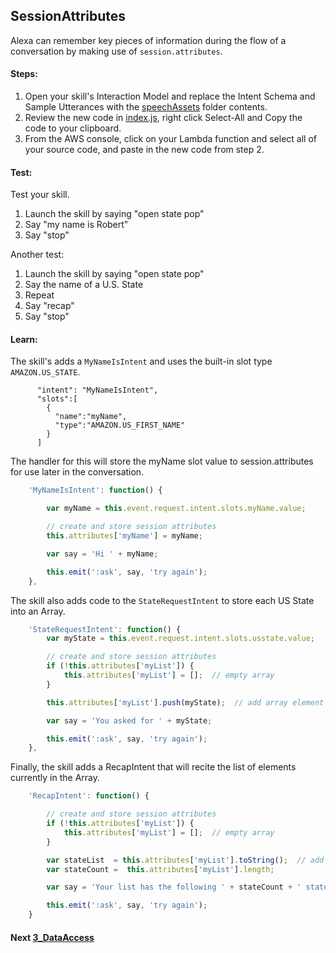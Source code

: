 
## SessionAttributes

Alexa can remember key pieces of information during the flow of a conversation by making use of `session.attributes`.


#### Steps:
1. Open your skill's Interaction Model and replace the Intent Schema and Sample Utterances with the [speechAssets](speechAssets) folder contents.
2. Review the new code in [index.js](src/index.js), right click Select-All and Copy the code to your clipboard.
3. From the AWS console, click on your Lambda function and select all of your source code, and paste in the new code from step 2.


#### Test:
 Test your skill.
  1. Launch the skill by saying "open state pop"
  2. Say "my name is Robert"
  3. Say "stop"

Another test:
  1. Launch the skill by saying "open state pop"
  2. Say the name of a U.S. State
  3. Repeat
  4. Say "recap"
  5. Say "stop"


#### Learn:

The skill's adds a `MyNameIsIntent` and uses the built-in slot type `AMAZON.US_STATE`.
```
      "intent": "MyNameIsIntent",
      "slots":[
        {
          "name":"myName",
          "type":"AMAZON.US_FIRST_NAME"
        }
      ]
```
The handler for this will store the myName slot value to session.attributes for use later in the conversation.

```javascript
    'MyNameIsIntent': function() {

        var myName = this.event.request.intent.slots.myName.value;

        // create and store session attributes
        this.attributes['myName'] = myName;

        var say = 'Hi ' + myName;

        this.emit(':ask', say, 'try again');
    },
```

The skill also adds code to the `StateRequestIntent` to store each US State into an Array.
```javascript
    'StateRequestIntent': function() {
        var myState = this.event.request.intent.slots.usstate.value;

        // create and store session attributes
        if (!this.attributes['myList']) {
            this.attributes['myList'] = [];  // empty array
        }

        this.attributes['myList'].push(myState);  // add array element

        var say = 'You asked for ' + myState;

        this.emit(':ask', say, 'try again');
    },
```

Finally, the skill adds a RecapIntent that will recite the list of elements currently in the Array.
```javascript
    'RecapIntent': function() {

        // create and store session attributes
        if (!this.attributes['myList']) {
            this.attributes['myList'] = [];  // empty array
        }

        var stateList  = this.attributes['myList'].toString();  // add array element
        var stateCount =  this.attributes['myList'].length;

        var say = 'Your list has the following ' + stateCount + ' states.  ' + stateList;

        this.emit(':ask', say, 'try again');
    }
```


#### Next [3_DataAccess](../3_DataAccess)

